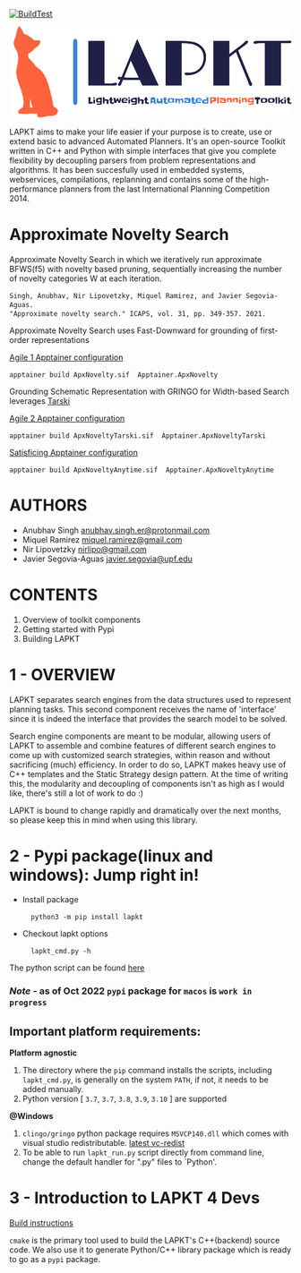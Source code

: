 [![BuildTest](https://github.com/ipc2023-classical/planner29/actions/workflows/build_test.yml/badge.svg)](https://github.com/ipc2023-classical/planner29/actions/workflows/build_test.yml)


![LAPKT](cmake/docs/resources/logo/lapkt-low-resolution-logo-color-on-transparent-background.png)

LAPKT aims to make your life easier if your purpose is to create, use or extend basic to advanced Automated Planners. It's an open-source Toolkit written in C++ and Python with simple interfaces that give you complete flexibility by decoupling parsers from problem representations and algorithms. It has been succesfully used in embedded systems, webservices, compilations, replanning and contains some of the high-performance planners from the last International Planning Competition 2014.

# Approximate Novelty Search

Approximate Novelty Search in which we iteratively run approximate BFWS(f5) with novelty based pruning, sequentially increasing the number of novelty categories W at each iteration.

	Singh, Anubhav, Nir Lipovetzky, Miquel Ramirez, and Javier Segovia-Aguas. 
	"Approximate novelty search." ICAPS, vol. 31, pp. 349-357. 2021.


Approximate Novelty Search uses Fast-Downward for grounding of first-order representations

[Agile 1 Apptainer configuration](Apptainer.ApxNovelty)

	apptainer build ApxNovelty.sif  Apptainer.ApxNovelty
	
Grounding Schematic Representation with GRINGO for Width-based Search leverages [Tarski](https://tarski.readthedocs.io/en/latest/notebooks/grounding-reachability-analysis.html)

[Agile 2 Apptainer configuration](Apptainer.ApxNoveltyTarski)

	apptainer build ApxNoveltyTarski.sif  Apptainer.ApxNoveltyTarski

[Satisficing Apptainer configuration](Apptainer.ApxNoveltyAnytime)

	apptainer build ApxNoveltyAnytime.sif  Apptainer.ApxNoveltyAnytime


AUTHORS
=======

- Anubhav Singh <anubhav.singh.er@protonmail.com>
- Miquel Ramirez <miquel.ramirez@gmail.com>
- Nir Lipovetzky <nirlipo@gmail.com>
- Javier Segovia-Aguas <javier.segovia@upf.edu>

CONTENTS
========

1. Overview of toolkit components
2. Getting started with Pypi
3. Building LAPKT


1 - OVERVIEW
===========

LAPKT separates search engines from the data structures used to represent
planning tasks. This second component receives the name of 'interface' since
it is indeed the interface that provides the search model to be solved.

Search engine components are meant to be modular, allowing users of LAPKT to
assemble and combine features of different search engines to come up with customized
search strategies, within reason and without sacrificing (much) efficiency. In order to
do so, LAPKT makes heavy use of C++ templates and the Static Strategy design pattern.
At the time of writing this, the modularity and decoupling of components isn't as high 
as I would like, there's still a lot of work to do :)

LAPKT is bound to change rapidly and dramatically over the next months, so please keep
this in mind when using this library.

2 - Pypi package(linux and windows): Jump right in!
=================================================
- Install package

		python3 -m pip install lapkt

- Checkout lapkt options

		lapkt_cmd.py -h

The python script can be found [here](https://github.com/LAPKT-dev/LAPKT-public/blob/Devel2.0/src/python/_package/script/lapkt_cmd.py)
### *Note* - as of Oct 2022 `pypi` package for `macos` is `work in progress` 

## Important platform requirements:

**Platform agnostic**

1. The directory where the `pip` command installs the scripts, including `lapkt_cmd.py`, is generally on the system `PATH`, if not, it needs to be added manually.
2. Python version [ `3.7`, `3.7`, `3.8`, `3.9`, `3.10` ] are supported

**@Windows**

1. `clingo/gringo` python package requires `MSVCP140.dll` which comes with visual studio redistributable. [latest vc-redist](https://docs.microsoft.com/en-us/cpp/windows/latest-supported-vc-redist)
2. To be able to run `lapkt_run.py` script directly from command line, change the default handler for ".py" files to `Python'.


3 - Introduction to LAPKT 4 Devs
================================


[Build instructions](developersguide/build.md)

`cmake` is the primary tool used to build the LAPKT's C++(backend) source code. We also use it to generate Python/C++ library package which is ready to go as a `pypi` package. 





